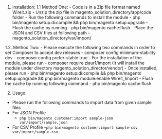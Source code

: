 1. Installation: 
   1.1  Method One:
       - Code is in a Zip file format named Wireit.zip
       - Unzip the zip file in magento_solution_directory/app/code folder 
       - Run the following commands to install the module 
          - php bin/magento setup:di:compile && php bin/magento setup:upgrade
       - Flush the cache by running 
          - php bin/magento cache:flush
       - Place the JSON and CSV files at following path 
          - magento_solution_directory/var/import/ 

  1.2. Method Two: 
      - Please execute the following two commands in order to set Composer to accept dev releases
        - composer config minimum-stability dev
        - composer config prefer-stable true
      - For the installation of the module, please run
        - composer require ziaur1/import (It will install the module under directory magento_solution_director/vendor)
      - Once installed, please run
        - php bin/magento setup:di:compile && php bin/magento setup:uphgrade && php bin/magento module:enable Wireit_Import
      - Flush the cache by running following command
        - php bin/magento cache:flush 

2. Usage
 - Please run the following commands to import data from given sample files 
 - For JSON Profile 
   - `php bin/magento customer:import sample-json var/import/sample.json`
  - For CSV Profile
    -`php bin/magento customer:import sample-csv var/import/sample.csv`




